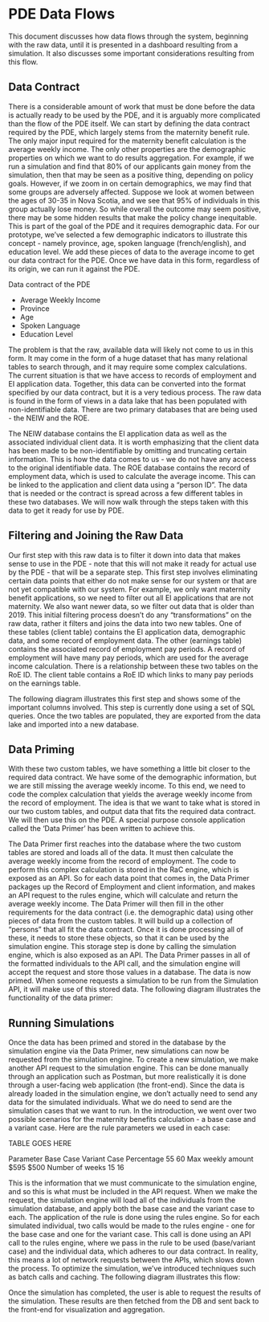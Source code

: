 # PDE Data Flows

This document discusses how data flows through the system, beginning with the raw data, until it is presented in a dashboard resulting from a simulation. It also discusses some important considerations resulting from this flow.


## Data Contract
There is a considerable amount of work that must be done before the data is actually ready to be used by the PDE, and it is arguably more complicated than the flow of the PDE itself. We can start by defining the data contract required by the PDE, which largely stems from the maternity benefit rule. The only major input required for the maternity benefit calculation is the average weekly income. The only other properties are the demographic properties on which we want to do results aggregation. For example, if we run a simulation and find that 80% of our applicants gain money from the simulation, then that may be seen as a positive thing, depending on policy goals. However, if we zoom in on certain demographics, we may find that some groups are adversely affected. Suppose we look at women between the ages of 30-35 in Nova Scotia, and we see that 95% of individuals in this group actually lose money. So while overall the outcome may seem positive, there may be some hidden results that make the policy change inequitable. This is part of the goal of the PDE and it requires demographic data. For our prototype, we’ve selected a few demographic indicators to illustrate this concept - namely province, age, spoken language (french/english), and education level. We add these pieces of data to the average income to get our data contract for the PDE. Once we have data in this form, regardless of its origin, we can run it against the PDE.

Data contract of the PDE
- Average Weekly Income
- Province
- Age
- Spoken Language
- Education Level

The problem is that the raw, available data will likely not come to us in this form. It may come in the form of a huge dataset that has many relational tables to search through, and it may require some complex calculations. The current situation is that we have access to records of employment and EI application data. Together, this data can be converted into the format specified by our data contract, but it is a very tedious process. The raw data is found in the form of views in a data lake that has been populated with non-identifiable data. There are two primary databases that are being used - the NEIW and the ROE. 

The NEIW database contains the EI application data as well as the associated individual client data. It is worth emphasizing that the client data has been made to be non-identifiable by omitting and truncating certain information. This is how the data comes to us - we do not have any access to the original identifiable data. The ROE database contains the record of employment data, which is used to calculate the average income. This can be linked to the application and client data using a “person ID”. The data that is needed or the contract is spread across a few different tables in these two databases.  We will now walk through the steps taken with this data to get it ready for use by PDE.

## Filtering and Joining the Raw Data
Our first step with this raw data is to filter it down into data that makes sense to use in the PDE - note that this will not make it ready for actual use by the PDE - that will be a separate step. This first step involves eliminating certain data points that either do not make sense for our system or that are not yet compatible with our system. For example, we only want maternity benefit applications, so we need to filter out all EI applications that are not maternity. We also want newer data, so we filter out data that is older than 2019. This initial filtering process doesn’t do any “transformations” on the raw data, rather it filters and joins the data into two new tables. One of these tables (client table) contains the EI application data, demographic data, and some record of employment data. The other (earnings table) contains the associated record of employment pay periods. A record of employment will have many pay periods, which are used for the average income calculation. There is a relationship between these two tables on the RoE ID. The client table contains a RoE ID which links to many pay periods on the earnings table. 

The following diagram illustrates this first step and shows some of the important columns involved. This step is currently done using a set of SQL queries. Once the two tables are populated, they are exported from the data lake and imported into a new database. 



## Data Priming
With these two custom tables, we have something a little bit closer to the required data contract. We have some of the demographic information, but we are still missing the average weekly income. To this end, we need to code the complex calculation that yields the average weekly income from the record of employment. The idea is that we want to take what is stored in our two custom tables, and output data that fits the required data contract. We will then use this on the PDE. A special purpose console application called the ‘Data Primer’ has been written to achieve this. 

The Data Primer first reaches into the database where the two custom tables are stored and loads all of the data. It must then calculate the average weekly income from the record of employment. The code to perform this complex calculation is stored in the RaC engine, which is exposed as an API. So for each data point that comes in, the Data Primer packages up the Record of Employment and client information, and makes an API request to the rules engine, which will calculate and return the average weekly income. The Data Primer will then fill in the other requirements for the data contract (i.e. the demographic data) using other pieces of data from the custom tables. It will build up a collection of “persons” that all fit the data contract. Once it is done processing all of these, it needs to store these objects, so that it can be used by the simulation engine. This storage step is done by calling the simulation engine, which is also exposed as an API. The Data Primer passes in all of the formatted individuals to the API call, and the simulation engine will accept the request and store those values in a database. The data is now primed. When someone requests a simulation to be run from the Simulation API, it will make use of this stored data. The following diagram illustrates the functionality of the data primer:



## Running Simulations
Once the data has been primed and stored in the database by the simulation engine via the Data Primer, new simulations can now be requested from the simulation engine. To create a new simulation, we make another API request to the simulation engine. This can be done manually through an application such as Postman, but more realistically it is done through a user-facing web application (the front-end). Since the data is already loaded in the simulation engine, we don’t actually need to send any data for the simulated individuals. What we do need to send are the simulation cases that we want to run. In the introduction, we went over two possible scenarios for the maternity benefits calculation - a base case and a variant case. Here are the rule parameters we used in each case:

TABLE GOES HERE

Parameter
Base Case
Variant Case
Percentage
55
60
Max weekly amount
$595
$500
Number of weeks
15
16


This is the information that we must communicate to the simulation engine, and so this is what must be included in the API request. When we make the request, the simulation engine will load all of the individuals from the simulation database, and apply both the base case and the variant case to each. The application of the rule is done using the rules engine. So for each simulated individual, two calls would be made to the rules engine - one for the base case and one for the variant case. This call is done using an API call to the rules engine, where we pass in the rule to be used (base/variant case) and the individual data, which adheres to our data contract. In reality, this means a lot of network requests between the APIs, which slows down the process. To optimize the simulation, we’ve introduced techniques such as batch calls and caching. The following diagram illustrates this flow:



Once the simulation has completed, the user is able to request the results of the simulation. These results are then fetched from the DB and sent back to the front-end for visualization and aggregation.
